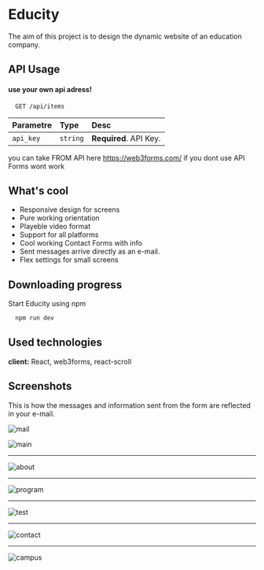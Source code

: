 # Educity

The aim of this project is to design the dynamic website of an education company.


## API Usage

#### use your own api adress!

```http
  GET /api/items
```

| Parametre | Type     | Desc                |
| :-------- | :------- | :------------------------- |
| `api_key` | `string` | **Required**. API Key. |

you can take FROM API here https://web3forms.com/ 
if you dont use API Forms wont work
  
## What's cool

- Responsive design for screens
- Pure working orientation
- Playeble video format
- Support for all platforms
- Cool working Contact Forms with info
- Sent messages arrive directly as an e-mail.
- Flex settings for small screens

  
## Downloading progress 

Start Educity using npm

```bash 
  npm run dev
```
    
## Used technologies

**client:** React, web3forms, react-scroll


  
## Screenshots
This is how the messages and information sent from the form are reflected in your e-mail.

![mail](https://github.com/wlanHan/Educity/assets/159789584/e2212a31-2313-427f-9a0b-bd7eb9d7d2aa)


![main](https://github.com/wlanHan/Educity/assets/159789584/8296c63e-ade2-4ab4-8791-4d3f64eb86b5)

<hr>

![about](https://github.com/wlanHan/Educity/assets/159789584/c92e363a-db02-44b5-b9e6-2e482bde9aad)

<hr>

![program](https://github.com/wlanHan/Educity/assets/159789584/6fc04c9b-8e61-4c88-b7b5-8110199e863f)

<hr>

![test](https://github.com/wlanHan/Educity/assets/159789584/9404e81d-d8ce-4924-b54a-3f915bc82339)

<hr>

![contact](https://github.com/wlanHan/Educity/assets/159789584/7aa26c01-9727-47e4-8345-29a5b205a2d1)

<hr>

![campus](https://github.com/wlanHan/Educity/assets/159789584/ab179202-18b3-4161-b9e5-1a2a6b462092)
